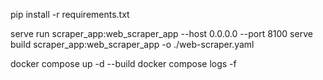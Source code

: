 pip install -r requirements.txt

serve run scraper_app:web_scraper_app --host 0.0.0.0 --port 8100
serve build scraper_app:web_scraper_app -o ./web-scraper.yaml

docker compose up -d --build
docker compose logs -f
